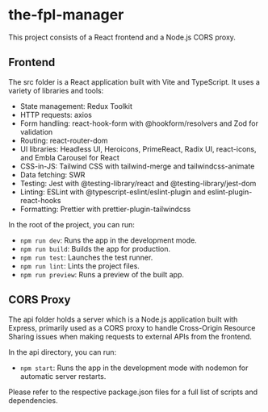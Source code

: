 # the-fpl-manager

This project consists of a React frontend and a Node.js CORS proxy.

## Frontend

The src folder is a React application built with Vite and TypeScript. It uses a variety of libraries and tools:

- State management: Redux Toolkit
- HTTP requests: axios
- Form handling: react-hook-form with @hookform/resolvers and Zod for validation
- Routing: react-router-dom
- UI libraries: Headless UI, Heroicons, PrimeReact, Radix UI, react-icons, and Embla Carousel for React
- CSS-in-JS: Tailwind CSS with tailwind-merge and tailwindcss-animate
- Data fetching: SWR
- Testing: Jest with @testing-library/react and @testing-library/jest-dom
- Linting: ESLint with @typescript-eslint/eslint-plugin and eslint-plugin-react-hooks
- Formatting: Prettier with prettier-plugin-tailwindcss

In the root of the project, you can run:

- `npm run dev`: Runs the app in the development mode.
- `npm run build`: Builds the app for production.
- `npm run test`: Launches the test runner.
- `npm run lint`: Lints the project files.
- `npm run preview`: Runs a preview of the built app.

## CORS Proxy

The api folder holds a server which is a Node.js application built with Express, primarily used as a CORS proxy to handle Cross-Origin Resource Sharing issues when making requests to external APIs from the frontend.

In the api directory, you can run:

- `npm start`: Runs the app in the development mode with nodemon for automatic server restarts.

Please refer to the respective package.json files for a full list of scripts and dependencies.
